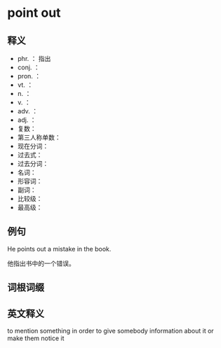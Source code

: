 # point out

## 释义

- phr. ： 指出
- conj. ：   
- pron. ：  
- vt. ：   
- n. ： 
- v. ： 
- adv. ：  
- adj. ： 
- 复数：  
- 第三人称单数：  
- 现在分词：  
- 过去式：  
- 过去分词：  
- 名词：  
- 形容词： 
- 副词：  
- 比较级：  
- 最高级：  



## 例句

He points out a mistake in the book.

他指出书中的一个错误。


## 词根词缀


## 英文释义

to mention something in order to give somebody information about it or make them notice it


